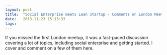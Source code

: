 ```yaml
---
layout: post
title:  "Social Enterprise meets Lean Startup - Comments on London Meetup 1"
date:   2013-11-23 15:13:33
tags:   
---
```


If you missed the first London meetup, it was a fast-paced discussion covering a lot of topics, including social enterprise and getting started. I cover and comment on a few of them here.  

<object width="560" height="340"><param name="movie" value="http://www.youtube.com/v/4PcACJk8LQ0&hl=en_US&fs=1&rel=0"></param><param name="allowFullScreen" value="true"></param><param name="allowscriptaccess" value="always"></param><embed src="http://www.youtube.com/v/4PcACJk8LQ0&hl=en_US&fs=1&rel=0" type="application/x-shockwave-flash" allowscriptaccess="always" allowfullscreen="true" width="560" height="340"></embed></object>
